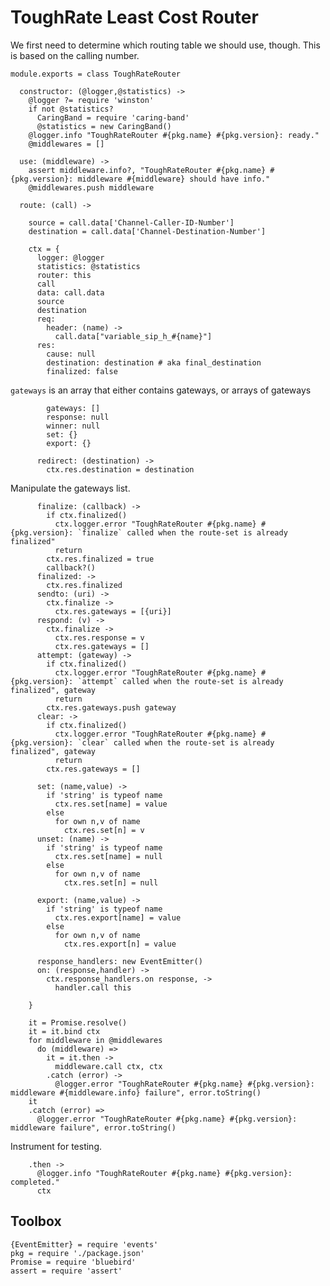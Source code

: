 ToughRate Least Cost Router
===========================

We first need to determine which routing table we should use, though.
This is based on the calling number.

    module.exports = class ToughRateRouter

      constructor: (@logger,@statistics) ->
        @logger ?= require 'winston'
        if not @statistics?
          CaringBand = require 'caring-band'
          @statistics = new CaringBand()
        @logger.info "ToughRateRouter #{pkg.name} #{pkg.version}: ready."
        @middlewares = []

      use: (middleware) ->
        assert middleware.info?, "ToughRateRouter #{pkg.name} #{pkg.version}: middleware #{middleware} should have info."
        @middlewares.push middleware

      route: (call) ->

        source = call.data['Channel-Caller-ID-Number']
        destination = call.data['Channel-Destination-Number']

        ctx = {
          logger: @logger
          statistics: @statistics
          router: this
          call
          data: call.data
          source
          destination
          req:
            header: (name) ->
              call.data["variable_sip_h_#{name}"]
          res:
            cause: null
            destination: destination # aka final_destination
            finalized: false

`gateways` is an array that either contains gateways, or arrays of gateways

            gateways: []
            response: null
            winner: null
            set: {}
            export: {}

          redirect: (destination) ->
            ctx.res.destination = destination

Manipulate the gateways list.

          finalize: (callback) ->
            if ctx.finalized()
              ctx.logger.error "ToughRateRouter #{pkg.name} #{pkg.version}: `finalize` called when the route-set is already finalized"
              return
            ctx.res.finalized = true
            callback?()
          finalized: ->
            ctx.res.finalized
          sendto: (uri) ->
            ctx.finalize ->
              ctx.res.gateways = [{uri}]
          respond: (v) ->
            ctx.finalize ->
              ctx.res.response = v
              ctx.res.gateways = []
          attempt: (gateway) ->
            if ctx.finalized()
              ctx.logger.error "ToughRateRouter #{pkg.name} #{pkg.version}: `attempt` called when the route-set is already finalized", gateway
              return
            ctx.res.gateways.push gateway
          clear: ->
            if ctx.finalized()
              ctx.logger.error "ToughRateRouter #{pkg.name} #{pkg.version}: `clear` called when the route-set is already finalized", gateway
              return
            ctx.res.gateways = []

          set: (name,value) ->
            if 'string' is typeof name
              ctx.res.set[name] = value
            else
              for own n,v of name
                ctx.res.set[n] = v
          unset: (name) ->
            if 'string' is typeof name
              ctx.res.set[name] = null
            else
              for own n,v of name
                ctx.res.set[n] = null

          export: (name,value) ->
            if 'string' is typeof name
              ctx.res.export[name] = value
            else
              for own n,v of name
                ctx.res.export[n] = value

          response_handlers: new EventEmitter()
          on: (response,handler) ->
            ctx.response_handlers.on response, ->
              handler.call this

        }

        it = Promise.resolve()
        it = it.bind ctx
        for middleware in @middlewares
          do (middleware) =>
            it = it.then ->
              middleware.call ctx, ctx
            .catch (error) ->
              @logger.error "ToughRateRouter #{pkg.name} #{pkg.version}: middleware #{middleware.info} failure", error.toString()
        it
        .catch (error) =>
          @logger.error "ToughRateRouter #{pkg.name} #{pkg.version}: middleware failure", error.toString()

Instrument for testing.

        .then ->
          @logger.info "ToughRateRouter #{pkg.name} #{pkg.version}: completed."
          ctx

Toolbox
-------

    {EventEmitter} = require 'events'
    pkg = require './package.json'
    Promise = require 'bluebird'
    assert = require 'assert'
